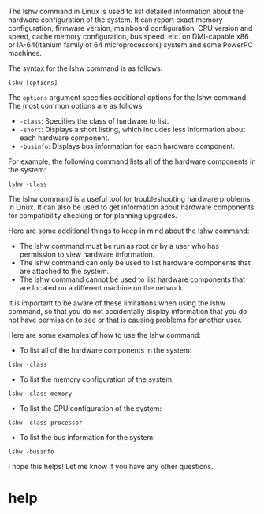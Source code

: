 The lshw command in Linux is used to list detailed information about the hardware configuration of the system. It can report exact memory configuration, firmware version, mainboard configuration, CPU version and speed, cache memory configuration, bus speed, etc. on DMI-capable x86 or IA-64(Itanium family of 64 microprocessors) system and some PowerPC machines.

The syntax for the lshw command is as follows:

```
lshw [options]
```

The `options` argument specifies additional options for the lshw command. The most common options are as follows:

* `-class`: Specifies the class of hardware to list.
* `-short`: Displays a short listing, which includes less information about each hardware component.
* `-businfo`: Displays bus information for each hardware component.

For example, the following command lists all of the hardware components in the system:

```
lshw -class
```

The lshw command is a useful tool for troubleshooting hardware problems in Linux. It can also be used to get information about hardware components for compatibility checking or for planning upgrades.

Here are some additional things to keep in mind about the lshw command:

* The lshw command must be run as root or by a user who has permission to view hardware information.
* The lshw command can only be used to list hardware components that are attached to the system.
* The lshw command cannot be used to list hardware components that are located on a different machine on the network.

It is important to be aware of these limitations when using the lshw command, so that you do not accidentally display information that you do not have permission to see or that is causing problems for another user.

Here are some examples of how to use the lshw command:

* To list all of the hardware components in the system:
```
lshw -class
```
* To list the memory configuration of the system:
```
lshw -class memory
```
* To list the CPU configuration of the system:
```
lshw -class processor
```
* To list the bus information for the system:
```
lshw -businfo
```

I hope this helps! Let me know if you have any other questions.



# help 

```

```

